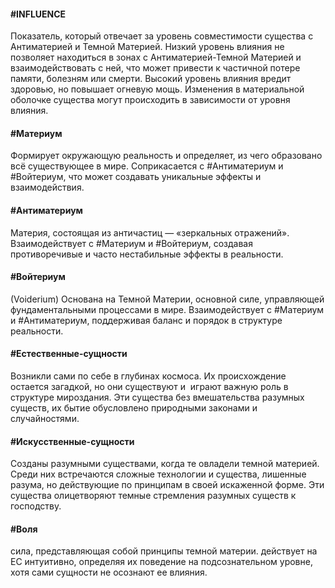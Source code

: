 #### #INFLUENCE

Показатель, который отвечает за уровень совместимости существа с Антиматерией и Темной Материей. Низкий уровень влияния не позволяет находиться в зонах с Антиматерией-Темной Материей и взаимодействовать с ней, что может привести к частичной потере памяти, болезням или смерти. Высокий уровень влияния вредит здоровью, но повышает огневую мощь. Изменения в материальной оболочке существа могут происходить в зависимости от уровня влияния.

#### #Материум  
Формирует окружающую реальность и определяет, из чего образовано всё существующее в мире. Соприкасается с #Антиматериум и #Войтериум, что может создавать уникальные эффекты и взаимодействия.

#### #Антиматериум 
Материя, состоящая из античастиц — «зеркальных отражений». Взаимодействует с #Материум и #Войтериум, создавая противоречивые и часто нестабильные эффекты в реальности.

#### #Войтериум 
(Voiderium) Основана на Темной Материи, основной силе, управляющей фундаментальными процессами в мире. Взаимодействует с #Материум и #Антиматериум, поддерживая баланс и порядок в структуре реальности.

#### #Естественные-сущности 
Возникли сами по себе в глубинах космоса. Их происхождение остается загадкой, но они существуют и  играют важную роль в структуре мироздания. Эти существа без вмешательства разумных существ, их бытие обусловлено природными законами и случайностями.

#### #Искусственные-сущности 
Созданы разумными существами, когда те овладели темной материей. Среди них встречаются сложные технологии и существа, лишенные разума, но действующие по принципам в своей искаженной форме. Эти существа олицетворяют темные стремления разумных существ к господству.
#### #Воля 
сила, представляющая собой принципы темной материи. действует на ЕС интуитивно, определяя их поведение на подсознательном уровне, хотя сами сущности не осознают ее влияния.



